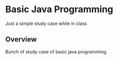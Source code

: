 # Basic Java Programming
Just a simple study case while in class

## Overview
Bunch of study case of basic java programming.
